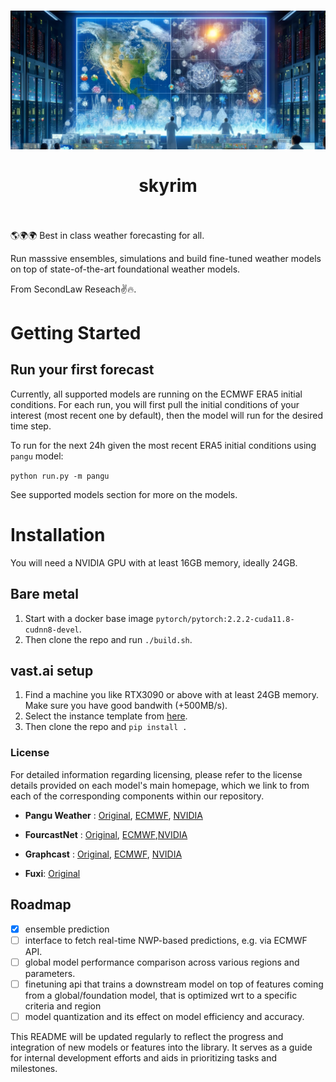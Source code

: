 <h1 align="center">
 
 <a href="https://www.secondlaw.xyz">
  <picture>
    <source media="(prefers-color-scheme: dark)" srcset="./assets/skyrim_22.png"/>
    <img src="./assets/skyrim_22.png"/>
  </picture>
 </a>
 <br></br>
skyrim
<br></br>

</h1>
<p align="center">

🌎🌍🌍 Best in class weather forecasting for all.

Run masssive ensembles, simulations and build fine-tuned weather models on top of state-of-the-art foundational weather models.

From SecondLaw Reseach✌️🔥.

</p>

# Getting Started

## Run your first forecast

Currently, all supported models are running on the ECMWF ERA5 initial conditions. For each run, you will first pull the initial conditions of your interest (most recent one by default), then the model will run for the desired time step.

To run for the next 24h given the most recent ERA5 initial conditions using `pangu` model:

`python run.py -m pangu`

See supported models section for more on the models.

# Installation

You will need a NVIDIA GPU with at least 16GB memory, ideally 24GB. 

## Bare metal
1. Start with a docker base image `pytorch/pytorch:2.2.2-cuda11.8-cudnn8-devel`. 
2. Then clone the repo and run `./build.sh`.

## vast.ai setup
1. Find a machine you like RTX3090 or above with at least 24GB memory. Make sure you have good bandwith (+500MB/s).
2. Select the instance template from [here](https://cloud.vast.ai/?ref_id=128656&template_id=1883215a8487ec6ea9ad68a7cdb38c5e).
3. Then clone the repo and `pip install .`

### License

For detailed information regarding licensing, please refer to the license details provided on each model's main homepage, which we link to from each of the corresponding components within our repository.

- **Pangu Weather** : [Original](https://github.com/198808xc/Pangu-Weather), [ECMWF](https://github.com/ecmwf-lab/ai-models-panguweather), [NVIDIA](https://github.com/NVIDIA/earth2mip)

- **FourcastNet** : [Original](https://github.com/NVlabs/FourCastNet), [ECMWF](https://github.com/ecmwf-lab/ai-models-fourcastnetv2),[NVIDIA](https://github.com/NVIDIA/earth2mip)

- **Graphcast** : [Original](https://github.com/google-deepmind/graphcast), [ECMWF](https://github.com/ecmwf-lab/ai-models-graphcast), [NVIDIA](https://github.com/NVIDIA/earth2mip)

- **Fuxi**: [Original](https://github.com/tpys/FuXi)

## Roadmap
- [x] ensemble prediction
- [ ] interface to fetch real-time NWP-based predictions, e.g. via ECMWF API.
- [ ] global model performance comparison across various regions and parameters.
- [ ] finetuning api that trains a downstream model on top of features coming from a global/foundation model, that is optimized wrt to a specific criteria and region
- [ ] model quantization and its effect on model efficiency and accuracy.

This README will be updated regularly to reflect the progress and integration of new models or features into the library. It serves as a guide for internal development efforts and aids in prioritizing tasks and milestones.
